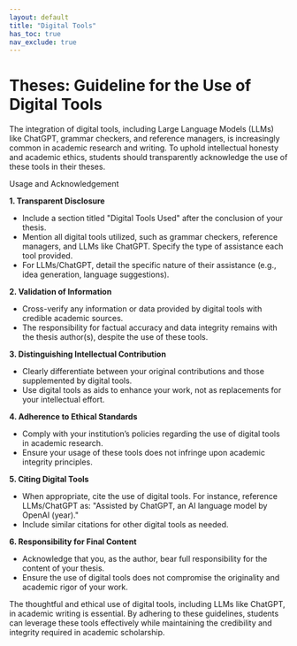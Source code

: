 ```yaml
---
layout: default
title: "Digital Tools"
has_toc: true
nav_exclude: true
---
```


# Theses: Guideline for the Use of Digital Tools

The integration of digital tools, including Large Language Models (LLMs) like ChatGPT, grammar checkers, and reference managers, is increasingly common in academic research and writing. To uphold intellectual honesty and academic ethics, students should transparently acknowledge the use of these tools in their theses.

Usage and Acknowledgement

**1. Transparent Disclosure**
 - Include a section titled "Digital Tools Used" after the conclusion of your thesis.
 - Mention all digital tools utilized, such as grammar checkers, reference managers, and LLMs like ChatGPT. Specify the type of assistance each tool provided.
 - For LLMs/ChatGPT, detail the specific nature of their assistance (e.g., idea generation, language suggestions).

**2. Validation of Information**
 - Cross-verify any information or data provided by digital tools with credible academic sources.
 - The responsibility for factual accuracy and data integrity remains with the thesis author(s), despite the use of these tools.

**3. Distinguishing Intellectual Contribution**
 - Clearly differentiate between your original contributions and those supplemented by digital tools.
 - Use digital tools as aids to enhance your work, not as replacements for your intellectual effort.

**4. Adherence to Ethical Standards**
 - Comply with your institution’s policies regarding the use of digital tools in academic research.
 - Ensure your usage of these tools does not infringe upon academic integrity principles.

**5. Citing Digital Tools**
 - When appropriate, cite the use of digital tools. For instance, reference LLMs/ChatGPT as: "Assisted by ChatGPT, an AI language model by OpenAI (year)."
 - Include similar citations for other digital tools as needed.

**6. Responsibility for Final Content**
 - Acknowledge that you, as the author, bear full responsibility for the content of your thesis.
 - Ensure the use of digital tools does not compromise the originality and academic rigor of your work.

The thoughtful and ethical use of digital tools, including LLMs like ChatGPT, in academic writing is essential. By adhering to these guidelines, students can leverage these tools effectively while maintaining the credibility and integrity required in academic scholarship.
